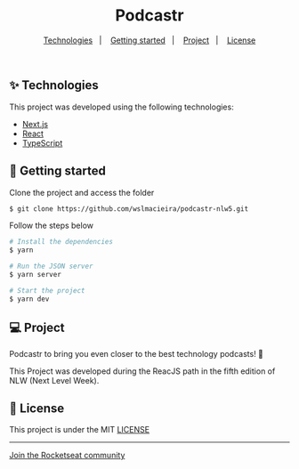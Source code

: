 <h1 align="center">Podcastr</h1>

<p align="center">
  <a href="#-tecnologias">Technologies</a>&nbsp;&nbsp;&nbsp;|&nbsp;&nbsp;&nbsp;
  <a href="#-getting-started">Getting started</a>&nbsp;&nbsp;&nbsp;|&nbsp;&nbsp;&nbsp;
  <a href="#-projeto">Project</a>&nbsp;&nbsp;&nbsp;|&nbsp;&nbsp;&nbsp;
  <a href="#-licença">License</a>
</p>

<br>

## ✨ Technologies

This project was developed using the following technologies:

- [Next.js](https://nextjs.org/)
- [React](https://reactjs.org/)
- [TypeScript](https://www.typescriptlang.org/)

## 🚀 Getting started

Clone the project and access the folder

```bash
$ git clone https://github.com/wslmacieira/podcastr-nlw5.git
```

Follow the steps below

```bash
# Install the dependencies
$ yarn
```

```bash
# Run the JSON server
$ yarn server
```

```bash
# Start the project
$ yarn dev
```

## 💻 Project

Podcastr to bring you even closer to the best technology podcasts! 💜

This Project was developed during the ReacJS path in the fifth edition of NLW (Next Level Week).

## 📄 License

This project is under the MIT [LICENSE](LICENSE.md)

---

[Join the Rocketseat community](https://discordapp.com/invite/gCRAFhc)
